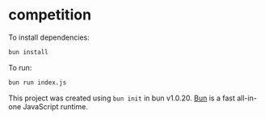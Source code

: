 # competition

To install dependencies:

```bash
bun install
```

To run:

```bash
bun run index.js
```

This project was created using `bun init` in bun v1.0.20. [Bun](https://bun.sh) is a fast all-in-one JavaScript runtime.
